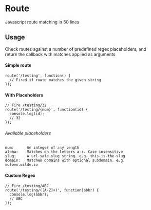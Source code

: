 # Route

Javascript route matching in 50 lines

## Usage

Check routes against a number of predefined regex placeholders, and return the callback with matches applied as arguments

#### Simple route

```
route('/testing', function() {
  // Fired if route matches the given string
});
```

#### With Placeholders

```
// Fire /testing/32
route('/testing/{num}', function(id) {
  console.log(id);
  // 32
});
```

###### Available placeholders

```
num:      An integer of any length
alpha:    Matches on the letters a-z. Case insensitive
slug:     A url-safe slug string. e.g. this-is-the-slug
domain:   Matches domains with optional subdomain. e.g. molovo.wilde.io
```

#### Custom Regex

```
// Fire /testing/ABC
route('/testing/([A-Z]+)', function(abbr) {
  console.log(abbr);
  // ABC
});
```